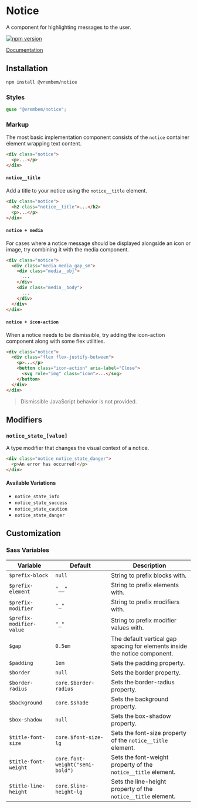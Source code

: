 # Notice

A component for highlighting messages to the user.

[![npm version](https://img.shields.io/npm/v/%40vrembem%2Fnotice.svg)](https://www.npmjs.com/package/%40vrembem%2Fnotice)

[Documentation](https://vrembem.com/packages/notice)

## Installation

```sh
npm install @vrembem/notice
```

### Styles

```scss
@use "@vrembem/notice";
```

### Markup

The most basic implementation component consists of the `notice` container element wrapping text content.

```html
<div class="notice">
  <p>...</p>
</div>
```

#### `notice__title`

Add a title to your notice using the `notice__title` element.

```html
<div class="notice">
  <h2 class="notice__title">...</h2>
  <p>...</p>
</div>
```

#### `notice + media`

For cases where a notice message should be displayed alongside an icon or image, try combining it with the media component.

```html
<div class="notice">
  <div class="media media_gap_sm">
    <div class="media__obj">
      ...
    </div>
    <div class="media__body">
      ...
    </div>
  </div>
</div>
```

#### `notice + icon-action`

When a notice needs to be dismissible, try adding the icon-action component along with some flex utilities.

```html
<div class="notice">
  <div class="flex flex-justify-between">
    <p>...</p>
    <button class="icon-action" aria-label="Close">
      <svg role="img" class="icon">...</svg>
    </button>
  </div>
</div>
```

> Dismissible JavaScript behavior is not provided.

## Modifiers

### `notice_state_[value]`

A type modifier that changes the visual context of a notice.

```html
<div class="notice notice_state_danger">
  <p>An error has occurred!</p>
</div>
```

#### Available Variations

- `notice_state_info`
- `notice_state_success`
- `notice_state_caution`
- `notice_state_danger`

## Customization

### Sass Variables

| Variable                 | Default                         | Description                                                                |
| ------------------------ | ------------------------------- | -------------------------------------------------------------------------- |
| `$prefix-block`          | `null`                          | String to prefix blocks with.                                              |
| `$prefix-element`        | `"__"`                          | String to prefix elements with.                                            |
| `$prefix-modifier`       | `"_"`                           | String to prefix modifiers with.                                           |
| `$prefix-modifier-value` | `"_"`                           | String to prefix modifier values with.                                     |
| `$gap`                   | `0.5em`                         | The default vertical gap spacing for elements inside the notice component. |
| `$padding`               | `1em`                           | Sets the padding property.                                                 |
| `$border`                | `null`                          | Sets the border property.                                                  |
| `$border-radius`         | `core.$border-radius`           | Sets the border-radius property.                                           |
| `$background`            | `core.$shade`                   | Sets the background property.                                              |
| `$box-shadow`            | `null`                          | Sets the box-shadow property.                                              |
| `$title-font-size`       | `core.$font-size-lg`            | Sets the font-size property of the `notice__title` element.                |
| `$title-font-weight`     | `core.font-weight("semi-bold")` | Sets the font-weight property of the `notice__title` element.              |
| `$title-line-height`     | `core.$line-height-lg`          | Sets the line-height property of the `notice__title` element.              |
